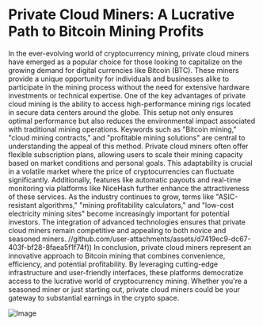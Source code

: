 # Private Cloud Miners: A Lucrative Path to Bitcoin Mining Profits
In the ever-evolving world of cryptocurrency mining, private cloud miners have emerged as a popular choice for those looking to capitalize on the growing demand for digital currencies like Bitcoin (BTC). These miners provide a unique opportunity for individuals and businesses alike to participate in the mining process without the need for extensive hardware investments or technical expertise.
One of the key advantages of private cloud mining is the ability to access high-performance mining rigs located in secure data centers around the globe. This setup not only ensures optimal performance but also reduces the environmental impact associated with traditional mining operations. Keywords such as "Bitcoin mining," "cloud mining contracts," and "profitable mining solutions" are central to understanding the appeal of this method.
Private cloud miners often offer flexible subscription plans, allowing users to scale their mining capacity based on market conditions and personal goals. This adaptability is crucial in a volatile market where the price of cryptocurrencies can fluctuate significantly. Additionally, features like automatic payouts and real-time monitoring via platforms like NiceHash further enhance the attractiveness of these services.
As the industry continues to grow, terms like "ASIC-resistant algorithms," "mining profitability calculators," and "low-cost electricity mining sites" become increasingly important for potential investors. The integration of advanced technologies ensures that private cloud miners remain competitive and appealing to both novice and seasoned miners.
 //github.com/user-attachments/assets/d7419ec9-dc67-403f-bf28-8faea5f1f74f))
In conclusion, private cloud miners represent an innovative approach to Bitcoin mining that combines convenience, efficiency, and potential profitability. By leveraging cutting-edge infrastructure and user-friendly interfaces, these platforms democratize access to the lucrative world of cryptocurrency mining. Whether you're a seasoned miner or just starting out, private cloud miners could be your gateway to substantial earnings in the crypto space.


![Image](https://github.com/user-attachments/assets/d7419ec9-dc67-403f-bf28-8faea5f1f74f)